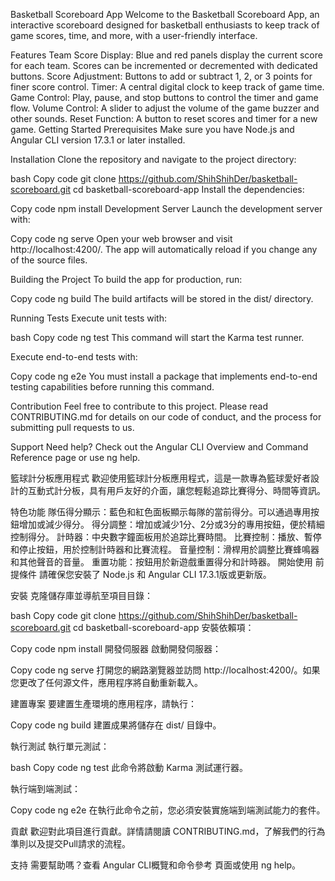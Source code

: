 Basketball Scoreboard App
Welcome to the Basketball Scoreboard App, an interactive scoreboard designed for basketball enthusiasts to keep track of game scores, time, and more, with a user-friendly interface.

Features
Team Score Display: Blue and red panels display the current score for each team. Scores can be incremented or decremented with dedicated buttons.
Score Adjustment: Buttons to add or subtract 1, 2, or 3 points for finer score control.
Timer: A central digital clock to keep track of game time.
Game Control: Play, pause, and stop buttons to control the timer and game flow.
Volume Control: A slider to adjust the volume of the game buzzer and other sounds.
Reset Function: A button to reset scores and timer for a new game.
Getting Started
Prerequisites
Make sure you have Node.js and Angular CLI version 17.3.1 or later installed.

Installation
Clone the repository and navigate to the project directory:

bash
Copy code
git clone https://github.com/ShihShihDer/basketball-scoreboard.git
cd basketball-scoreboard-app
Install the dependencies:

Copy code
npm install
Development Server
Launch the development server with:

Copy code
ng serve
Open your web browser and visit http://localhost:4200/. The app will automatically reload if you change any of the source files.

Building the Project
To build the app for production, run:

Copy code
ng build
The build artifacts will be stored in the dist/ directory.

Running Tests
Execute unit tests with:

bash
Copy code
ng test
This command will start the Karma test runner.

Execute end-to-end tests with:

Copy code
ng e2e
You must install a package that implements end-to-end testing capabilities before running this command.

Contribution
Feel free to contribute to this project. Please read CONTRIBUTING.md for details on our code of conduct, and the process for submitting pull requests to us.

Support
Need help? Check out the Angular CLI Overview and Command Reference page or use ng help.


籃球計分板應用程式
歡迎使用籃球計分板應用程式，這是一款專為籃球愛好者設計的互動式計分板，具有用戶友好的介面，讓您輕鬆追踪比賽得分、時間等資訊。

特色功能
隊伍得分顯示：藍色和紅色面板顯示每隊的當前得分。可以通過專用按鈕增加或減少得分。
得分調整：增加或減少1分、2分或3分的專用按鈕，便於精細控制得分。
計時器：中央數字鐘面板用於追踪比賽時間。
比賽控制：播放、暫停和停止按鈕，用於控制計時器和比賽流程。
音量控制：滑桿用於調整比賽蜂鳴器和其他聲音的音量。
重置功能：按鈕用於新遊戲重置得分和計時器。
開始使用
前提條件
請確保您安裝了 Node.js 和 Angular CLI 17.3.1版或更新版。

安裝
克隆儲存庫並導航至項目目錄：

bash
Copy code
git clone https://github.com/ShihShihDer/basketball-scoreboard.git
cd basketball-scoreboard-app
安裝依賴項：

Copy code
npm install
開發伺服器
啟動開發伺服器：

Copy code
ng serve
打開您的網路瀏覽器並訪問 http://localhost:4200/。如果您更改了任何源文件，應用程序將自動重新載入。

建置專案
要建置生產環境的應用程序，請執行：

Copy code
ng build
建置成果將儲存在 dist/ 目錄中。

執行測試
執行單元測試：

bash
Copy code
ng test
此命令將啟動 Karma 測試運行器。

執行端到端測試：

Copy code
ng e2e
在執行此命令之前，您必須安裝實施端到端測試能力的套件。

貢獻
歡迎對此項目進行貢獻。詳情請閱讀 CONTRIBUTING.md，了解我們的行為準則以及提交Pull請求的流程。

支持
需要幫助嗎？查看 Angular CLI概覽和命令參考 頁面或使用 ng help。
